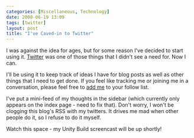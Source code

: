 ```yaml
---
categories: [Miscellaneous, Technology]
date: 2008-06-19 13:09
tags: [twitter]
layout: post
title: "I've Caved-in to Twitter"
---
```

I was against the idea for ages, but for some reason I've decided to start using it. <a href="http://twitter.com/">Twitter</a> was one of those things that I didn't see a need for. Now I can.

I'll be using it to keep track of ideas I have for blog posts as well as other things that I need to get done. If you feel like tracking me or joining me in a conversation, please feel free to <a href="http://twitter.com/TheColonial" >add me</a> to your follow list.

I've put a mini-feed of my thoughts in the sidebar (which currently only appears on the index page - need to fix that). Don't worry, I won't be clogging this blog's RSS with my twitters. It drives me mad when other people do it, so I refuse to do it myself.

Watch this space - my Unity Build screencast will be up shortly!
